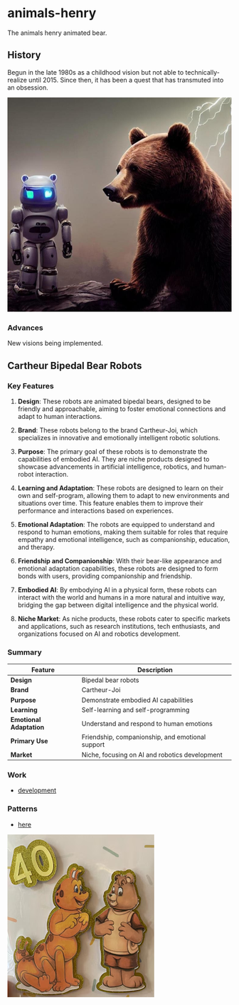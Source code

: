 # animals-henry

The animals henry animated bear.

## History

Begun in the late 1980s as a childhood vision but not able to technically-realize until 2015. Since then, it has been a quest that has transmuted into an obsession.

![joi](/images/cartheur-joi.jpg)

### Advances

New visions being implemented.

## Cartheur Bipedal Bear Robots

### Key Features

1. **Design**: These robots are animated bipedal bears, designed to be friendly and approachable, aiming to foster emotional connections and adapt to human interactions.

2. **Brand**: These robots belong to the brand Cartheur-Joi, which specializes in innovative and emotionally intelligent robotic solutions.

3. **Purpose**: The primary goal of these robots is to demonstrate the capabilities of embodied AI. They are niche products designed to showcase advancements in artificial intelligence, robotics, and human-robot interaction.

4. **Learning and Adaptation**: These robots are designed to learn on their own and self-program, allowing them to adapt to new environments and situations over time. This feature enables them to improve their performance and interactions based on experiences.

5. **Emotional Adaptation**: The robots are equipped to understand and respond to human emotions, making them suitable for roles that require empathy and emotional intelligence, such as companionship, education, and therapy.

6. **Friendship and Companionship**: With their bear-like appearance and emotional adaptation capabilities, these robots are designed to form bonds with users, providing companionship and friendship.

7. **Embodied AI**: By embodying AI in a physical form, these robots can interact with the world and humans in a more natural and intuitive way, bridging the gap between digital intelligence and the physical world.

8. **Niche Market**: As niche products, these robots cater to specific markets and applications, such as research institutions, tech enthusiasts, and organizations focused on AI and robotics development.

### Summary

| Feature | Description |
| --- | --- |
| **Design** | Bipedal bear robots |
| **Brand** | Cartheur-Joi |
| **Purpose** | Demonstrate embodied AI capabilities |
| **Learning** | Self-learning and self-programming |
| **Emotional Adaptation** | Understand and respond to human emotions |
| **Primary Use** | Friendship, companionship, and emotional support |
| **Market** | Niche, focusing on AI and robotics development |

### Work

* [development](/development/README.md)

### Patterns

* [here](https://www.etsy.com/listing/1313601802/uncut-vintage-craft-sewing-pattern)

![group-pin](/images/group-pin.png)
